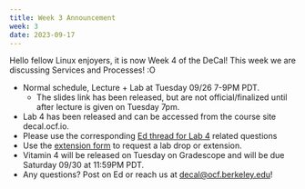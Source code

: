 ```yaml
---
title: Week 3 Announcement
week: 3
date: 2023-09-17
---
```


Hello fellow Linux enjoyers, it is now Week 4 of the DeCal! This week we are discussing Services and Processes! :O

- Normal schedule, Lecture + Lab at Tuesday 09/26 7-9PM PDT.
    - The slides link has been released, but are not official/finalized until after lecture is given on Tuesday 7pm.
- Lab 4 has been released and can be accessed from the course site decal.ocf.io.
- Please use the corresponding [Ed thread for Lab 4](https://edstem.org/us/courses/42500/discussion/3491923) related questions
- Use the [extension form](https://forms.gle/RUNh1XrPhfkNCKqC8) to request a lab drop or extension.
- Vitamin 4 will be released on Tuesday on Gradescope and will be due Saturday 09/30 at 11:59PM PDT.
- Any questions? Post on Ed or reach us at decal@ocf.berkeley.edu!
